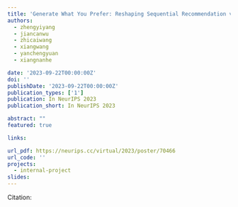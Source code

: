 ```yaml
---
title: 'Generate What You Prefer: Reshaping Sequential Recommendation via Guided Diffusion'
authors:
  - zhengyiyang
  - jiancanwu
  - zhicaiwang
  - xiangwang
  - yanchengyuan
  - xiangnanhe

date: '2023-09-22T00:00:00Z'
doi: ''
publishDate: '2023-09-22T00:00:00Z'
publication_types: ['1']
publication: In NeurIPS 2023 
publication_short: In NeurIPS 2023 

abstract: ""
featured: true

links:

url_pdf: https://neurips.cc/virtual/2023/poster/70466
url_code: ''
projects:
  - internal-project
slides:
---
```




Citation:
